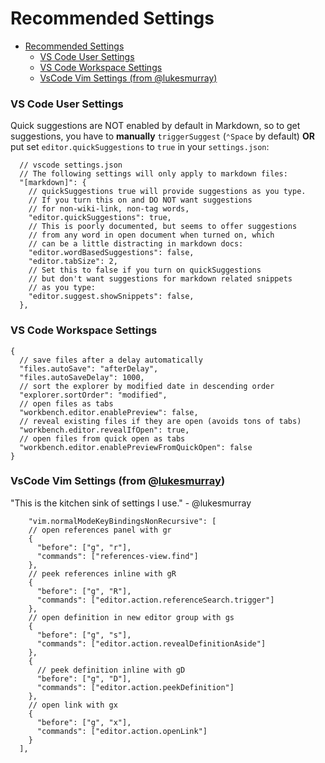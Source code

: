 # Recommended Settings

- [Recommended Settings](#recommended-settings)
    - [VS Code User Settings](#vs-code-user-settings)
    - [VS Code Workspace Settings](#vs-code-workspace-settings)
    - [VsCode Vim Settings (from @lukesmurray)](#vscode-vim-settings-from-lukesmurray)

### VS Code User Settings

Quick suggestions are NOT enabled by default in Markdown, so to get suggestions, you have to **manually** `triggerSuggest` (`⌃Space` by default) **OR** put set `editor.quickSuggestions` to `true` in your `settings.json`:

```jsonc
  // vscode settings.json
  // The following settings will only apply to markdown files:
  "[markdown]": {
    // quickSuggestions true will provide suggestions as you type.
    // If you turn this on and DO NOT want suggestions
    // for non-wiki-link, non-tag words,
    "editor.quickSuggestions": true,
    // This is poorly documented, but seems to offer suggestions
    // from any word in open document when turned on, which
    // can be a little distracting in markdown docs:
    "editor.wordBasedSuggestions": false,
    "editor.tabSize": 2,
    // Set this to false if you turn on quickSuggestions
    // but don't want suggestions for markdown related snippets
    // as you type:
    "editor.suggest.showSnippets": false,
  },
```

### VS Code Workspace Settings

```jsonc
{
  // save files after a delay automatically
  "files.autoSave": "afterDelay",
  "files.autoSaveDelay": 1000,
  // sort the explorer by modified date in descending order
  "explorer.sortOrder": "modified",
  // open files as tabs
  "workbench.editor.enablePreview": false,
  // reveal existing files if they are open (avoids tons of tabs)
  "workbench.editor.revealIfOpen": true,
  // open files from quick open as tabs
  "workbench.editor.enablePreviewFromQuickOpen": false
}
```

### VsCode Vim Settings (from @[lukesmurray](https://github.com/lukesmurray))

"This is the kitchen sink of settings I use." - @lukesmurray

```jsonc
    "vim.normalModeKeyBindingsNonRecursive": [
    // open references panel with gr
    {
      "before": ["g", "r"],
      "commands": ["references-view.find"]
    },
    // peek references inline with gR
    {
      "before": ["g", "R"],
      "commands": ["editor.action.referenceSearch.trigger"]
    },
    // open definition in new editor group with gs
    {
      "before": ["g", "s"],
      "commands": ["editor.action.revealDefinitionAside"]
    },
    {
      // peek definition inline with gD
      "before": ["g", "D"],
      "commands": ["editor.action.peekDefinition"]
    },
    // open link with gx
    {
      "before": ["g", "x"],
      "commands": ["editor.action.openLink"]
    }
  ],
```
